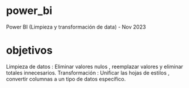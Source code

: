 # power_bi
Power BI (Limpieza y transformación de data) - Nov 2023
# objetivos
Limpieza de datos : Eliminar valores nulos , reemplazar valores y eliminar totales innecesarios.
Transformación : Unificar las hojas de estilos , convertir columnas a un tipo de datos específico. 
